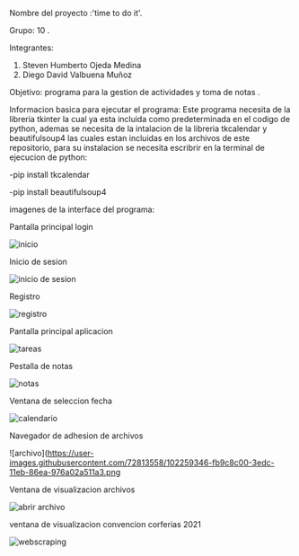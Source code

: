Nombre del proyecto :'time to do it'.

Grupo:  10 .

Integrantes:
1. Steven Humberto Ojeda Medina
2. Diego David Valbuena Muñoz

Objetivo: programa para la gestion de actividades y toma de notas .

Informacion basica para ejecutar el programa:
  Este programa necesita de  la libreria tkinter la cual ya esta incluida como predeterminada en el codigo de python,
  ademas se necesita de la intalacion de la libreria tkcalendar y beautifulsoup4 las cuales estan incluidas en los archivos de este repositorio,
  para su instalacion se necesita escribrir en la terminal de ejecucion de python:
  
  -pip install tkcalendar
  
  -pip install beautifulsoup4
  
imagenes de la interface del programa:

Pantalla principal login

![inicio](https://user-images.githubusercontent.com/72813558/102256643-a14dfc00-3ed9-11eb-8280-15541aedf3f5.png)

Inicio de sesion

![inicio de sesion](https://user-images.githubusercontent.com/72813558/102258510-0145a200-3edc-11eb-9823-820b30ed188a.png)

Registro

![registro](https://user-images.githubusercontent.com/72813558/102258627-1c181680-3edc-11eb-8f1f-d8d391fd8bd8.png)

Pantalla principal aplicacion

![tareas](https://user-images.githubusercontent.com/72813558/102258704-305c1380-3edc-11eb-953e-83d5ca2d170f.png)

Pestalla de notas

![notas](https://user-images.githubusercontent.com/72813558/102259051-a2345d00-3edc-11eb-97f2-3cde978c9c2c.png)

Ventana de seleccion fecha

![calendario](https://user-images.githubusercontent.com/72813558/102259157-c3954900-3edc-11eb-9837-fe140de6e9ed.png)

Navegador de adhesion de archivos

![archivo](https://user-images.githubusercontent.com/72813558/102259346-fb9c8c00-3edc-11eb-86ea-976a02a511a3.png

Ventana de visualizacion archivos

![abrir archivo](https://user-images.githubusercontent.com/72813558/102259488-2a1a6700-3edd-11eb-9ffb-63ee3e5145da.png)

ventana de visualizacion convencion corferias 2021

![webscraping](https://user-images.githubusercontent.com/72813558/102259723-7796d400-3edd-11eb-9aa2-a0a3d7416714.png)

